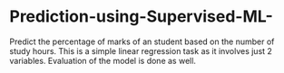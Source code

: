# Prediction-using-Supervised-ML-
 Predict the percentage of marks of an student based on the number of study hours. This is a simple linear regression task as it involves just 2 variables. Evaluation of the model is done as well.
